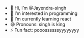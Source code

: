 - 👋 Hi, I’m @Jayendra-singh
- 👀 I’m interested in programming
- 🌱 I’m currently learning react
- 😄 Pronouns: singh is king
- ⚡ Fun fact: pooossssssyyyyyyyy

<!---
Jayendra-singh-k98/Jayendra-singh-k98 is a ✨ special ✨ repository because its `README.md` (this file) appears on your GitHub profile.
You can click the Preview link to take a look at your changes.
--->
